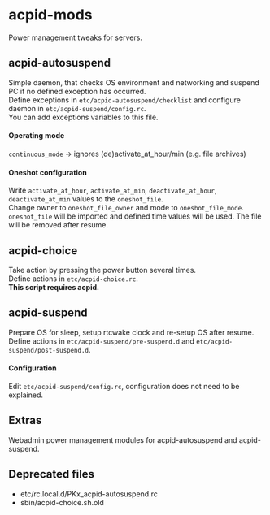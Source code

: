 # acpid-mods
Power management tweaks for servers.


## acpid-autosuspend
Simple daemon, that checks OS environment and networking and suspend PC if no defined exception has occurred.  
Define exceptions in `etc/acpid-autosuspend/checklist` and configure daemon in `etc/acpid-suspend/config.rc`.  
You can add exceptions variables to this file.

#### Operating mode
`continuous_mode` -> ignores (de)activate_at_hour/min (e.g. file archives)

#### Oneshot configuration
Write `activate_at_hour`, `activate_at_min`, `deactivate_at_hour`, `deactivate_at_min` values to the `oneshot_file`.  
Change owner to `oneshot_file_owner` and mode to `oneshot_file_mode`.  
`oneshot_file` will be imported and defined time values will be used. The file will be removed after resume.


## acpid-choice
Take action by pressing the power button several times.  
Define actions in `etc/acpid-choice.rc`.  
**This script requires acpid.**


## acpid-suspend
Prepare OS for sleep, setup rtcwake clock and re-setup OS after resume.  
Define actions in `etc/acpid-suspend/pre-suspend.d` and `etc/acpid-suspend/post-suspend.d`.

#### Configuration
Edit `etc/acpid-suspend/config.rc`, configuration does not need to be explained.


## Extras
Webadmin power management modules for acpid-autosuspend and acpid-suspend.

## Deprecated files
* etc/rc.local.d/PKx_acpid-autosuspend.rc
* sbin/acpid-choice.sh.old
